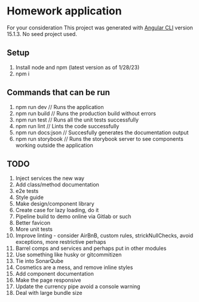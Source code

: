 # Homework application

For your consideration
This project was generated with [Angular CLI](https://github.com/angular/angular-cli) version 15.1.3. No seed project used.

## Setup

1. Install node and npm (latest version as of 1/28/23)
2. npm i

## Commands that can be run

1. npm run dev          // Runs the application
2. npm run build        // Runs the production build without errors
3. npm run test         // Runs all the unit tests successfully
4. npm run lint         // Lints the code successfully
5. npm run docs:json    // Succesfully generates the documentation output
5. npm run storybook    // Runs the storybook server to see components working outside the application

## TODO

1. Inject services the new way
2. Add class/method documentation
3. e2e tests
4. Style guide
5. Make design/component library
6. Create case for lazy loading, do it
7. Pipeline build to demo online via Gitlab or such
8. Better favicon
9. More unit tests
10. Improve linting - consider AirBnB, custom rules, strickNullChecks, avoid exceptions, more restrictive perhaps
11. Barrel comps and services and perhaps put in other modules
12. Use something like husky or gitcommitizen
13. Tie into SonarQube
14. Cosmetics are a mess, and remove inline styles
15. Add component documentation
16. Make the page responsive
17. Update the currency pipe avoid a console warning
18. Deal with large bundle size